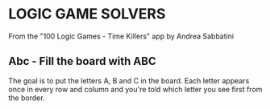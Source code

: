 # LOGIC GAME SOLVERS

From the "100 Logic Games - Time Killers" app by Andrea Sabbatini

## Abc - Fill the board with ABC

The goal is to put the letters A, B and C in the board. 
Each letter appears once in every row and column and you're told which letter you see first from the border.

